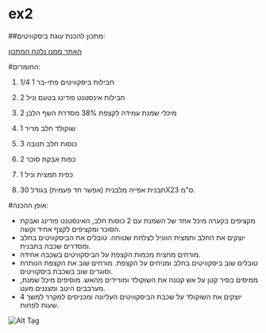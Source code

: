 # ex2

##מתכון להכנת עוגת ביסקוויטים:

[האתר ממנו נלקח המתכון](http://www.chef-lavan.co.il/item/136)

#החומרים:

1. 1/4 1 חבילות ביסקוויטים פתי-בר
 
2. 2 חבילות אינסטנט פודינג בטעם וניל
 
3. 2 מיכלי שמנת עמידה לקצפת 38% מסדרת השף הלבן
 
4. 1 שוקולד חלב מריר
 
5. 3 כוסות חלב תנובה
 
6. 2 כפות אבקת סוכר
 
7. 1 כפית תמצית וניל
 
8. תבנית אפייה מלבנית (אפשר חד פעמית) בגודל 30X23 ס"מ.

#אופן ההכנה:

- מקציפים בקערה מיכל אחד של השמנת עם 2 כוסות חלב, האינסטנט 
פודינג ואבקת הסוכר ומקציפים לקצף אחיד וקשה. 
- יוצקים את החלב ותמצית הווניל לצלחת שטוחה. טובלים את 
הביסקוויטים בחלב ומסדרים שכבה בתבנית. 
- מורחים מחצית מכמות הקצפת על הביסקוויטים בשכבה אחידה. 
- טובלים שוב ביסקוויטים בחלב ומניחים על הקצפת. מורחים שוב את 
הקצפת הנותרת וסוגרים שוב בשכבת ביסקוויטים. 
- ממיסים בסיר קטן על אש קטנה את השוקולד ומורידים מהאש. 
מוסיפים מיכל שמנת, מערבבים היטב ומצננים מעט. 
- יוצקים את השוקולד על שכבת הביסקוויטים העליונה ומכניסים למקרר למשך 4 שעות לפחות. 

![Alt Tag](/pic/cake.jpg)

 
